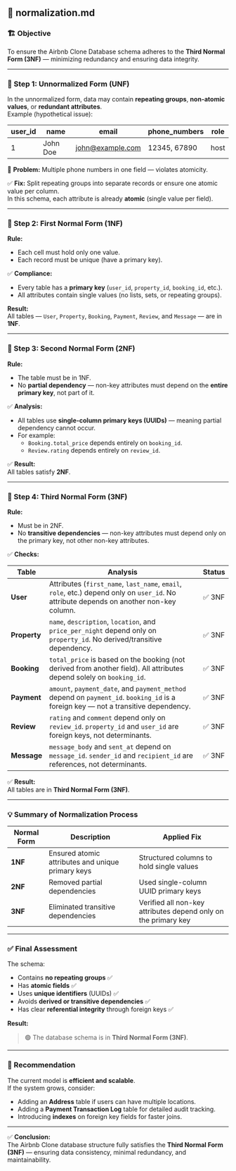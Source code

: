 
## 🧩 normalization.md

### 🏗️ Objective
To ensure the Airbnb Clone Database schema adheres to the **Third Normal Form (3NF)** — minimizing redundancy and ensuring data integrity.

---

### 📘 Step 1: Unnormalized Form (UNF)

In the unnormalized form, data may contain **repeating groups**, **non-atomic values**, or **redundant attributes**.  
Example (hypothetical issue):

| user_id | name | email | phone_numbers | role |
|----------|------|--------|----------------|------|
| 1 | John Doe | john@example.com | 12345, 67890 | host |

🔴 **Problem:** Multiple phone numbers in one field — violates atomicity.

✅ **Fix:** Split repeating groups into separate records or ensure one atomic value per column.  
In this schema, each attribute is already **atomic** (single value per field).

---

### 📘 Step 2: First Normal Form (1NF)

**Rule:**  
- Each cell must hold only one value.  
- Each record must be unique (have a primary key).

✅ **Compliance:**
- Every table has a **primary key** (`user_id`, `property_id`, `booking_id`, etc.).
- All attributes contain single values (no lists, sets, or repeating groups).

**Result:**  
All tables — `User`, `Property`, `Booking`, `Payment`, `Review`, and `Message` — are in **1NF**.

---

### 📘 Step 3: Second Normal Form (2NF)

**Rule:**  
- The table must be in 1NF.
- No **partial dependency** — non-key attributes must depend on the **entire primary key**, not part of it.

✅ **Analysis:**
- All tables use **single-column primary keys (UUIDs)** — meaning partial dependency cannot occur.
- For example:
  - `Booking.total_price` depends entirely on `booking_id`.
  - `Review.rating` depends entirely on `review_id`.

✅ **Result:**  
All tables satisfy **2NF**.

---

### 📘 Step 4: Third Normal Form (3NF)

**Rule:**  
- Must be in 2NF.
- No **transitive dependencies** — non-key attributes must depend only on the primary key, not other non-key attributes.

✅ **Checks:**

| Table | Analysis | Status |
|--------|-----------|--------|
| **User** | Attributes (`first_name`, `last_name`, `email`, `role`, etc.) depend only on `user_id`. No attribute depends on another non-key column. | ✅ 3NF |
| **Property** | `name`, `description`, `location`, and `price_per_night` depend only on `property_id`. No derived/transitive dependency. | ✅ 3NF |
| **Booking** | `total_price` is based on the booking (not derived from another field). All attributes depend solely on `booking_id`. | ✅ 3NF |
| **Payment** | `amount`, `payment_date`, and `payment_method` depend on `payment_id`. `booking_id` is a foreign key — not a transitive dependency. | ✅ 3NF |
| **Review** | `rating` and `comment` depend only on `review_id`. `property_id` and `user_id` are foreign keys, not determinants. | ✅ 3NF |
| **Message** | `message_body` and `sent_at` depend on `message_id`. `sender_id` and `recipient_id` are references, not determinants. | ✅ 3NF |

✅ **Result:**  
All tables are in **Third Normal Form (3NF)**.

---

### 💡 Summary of Normalization Process

| Normal Form | Description | Applied Fix |
|--------------|--------------|--------------|
| **1NF** | Ensured atomic attributes and unique primary keys | Structured columns to hold single values |
| **2NF** | Removed partial dependencies | Used single-column UUID primary keys |
| **3NF** | Eliminated transitive dependencies | Verified all non-key attributes depend only on the primary key |

---

### ✅ Final Assessment

The schema:
- Contains **no repeating groups** ✅  
- Has **atomic fields** ✅  
- Uses **unique identifiers** (UUIDs) ✅  
- Avoids **derived or transitive dependencies** ✅  
- Has clear **referential integrity** through foreign keys ✅  

**Result:**  
> 🟢 The database schema is in **Third Normal Form (3NF)**.

---

### 🧾 Recommendation

The current model is **efficient and scalable**.  
If the system grows, consider:
- Adding an **Address** table if users can have multiple locations.
- Adding a **Payment Transaction Log** table for detailed audit tracking.
- Introducing **indexes** on foreign key fields for faster joins.

---

✅ **Conclusion:**  
The Airbnb Clone database structure fully satisfies the **Third Normal Form (3NF)** — ensuring data consistency, minimal redundancy, and maintainability.
